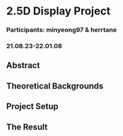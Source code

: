 # 2.5D Display Project
### Participants: minyeong97 & herrtane

### 21.08.23-22.01.08

## Abstract

## Theoretical Backgrounds

## Project Setup

## The Result


